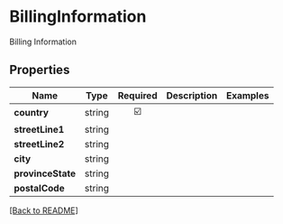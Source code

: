 # BillingInformation

Billing Information

## Properties

| Name | Type | Required | Description | Examples |
|------------|:-------------:|:-------------:|-------------|:-------------:|
| **country** |string | ☑️ |  | | |
| **streetLine1** |string |  |  | | |
| **streetLine2** |string |  |  | | |
| **city** |string |  |  | | |
| **provinceState** |string |  |  | | |
| **postalCode** |string |  |  | | |



[[Back to README]](../../README.md)